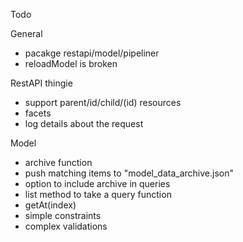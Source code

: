 Todo

General
- pacakge restapi/model/pipeliner
- reloadModel is broken

RestAPI thingie
- support parent/id/child/(id) resources
- facets
- log details about the request


Model
- archive function
 - push matching items to "model_data_archive.json"
 - option to include archive in queries
- list method to take a query function
- getAt(index)
- simple constraints
- complex validations
